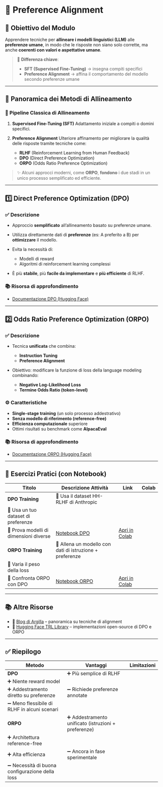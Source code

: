 # 📌 Preference Alignment 

## 🎯 Obiettivo del Modulo

Apprendere tecniche per **allineare i modelli linguistici (LLM)** alle **preferenze umane**, in modo che le risposte non siano solo corrette, ma anche **coerenti con valori e aspettative umane**.

> 🔑 **Differenza chiave**:
>
> * **SFT (Supervised Fine-Tuning)** → insegna compiti specifici
> * **Preference Alignment** → affina il comportamento del modello secondo preferenze umane

---

## 🧭 Panoramica dei Metodi di Allineamento

### 🔁 Pipeline Classica di Allineamento

1. **Supervised Fine-Tuning (SFT)**
   Adattamento iniziale a compiti o domini specifici.
2. **Preference Alignment**
   Ulteriore affinamento per migliorare la qualità delle risposte tramite tecniche come:

   * **RLHF** (Reinforcement Learning from Human Feedback)
   * **DPO** (Direct Preference Optimization)
   * **ORPO** (Odds Ratio Preference Optimization)

> ✨ Alcuni approcci moderni, come **ORPO**, **fondono** i due stadi in un unico processo semplificato ed efficiente.

---

## 1️⃣ Direct Preference Optimization (DPO)

### ✅ Descrizione

* Approccio **semplificato** all’allineamento basato su preferenze umane.
* Utilizza direttamente dati di **preferenze** (es: A preferito a B) per **ottimizzare** il modello.
* Evita la necessità di:

  * Modelli di reward
  * Algoritmi di reinforcement learning complessi
* È più **stabile**, più **facile da implementare** e **più efficiente** di RLHF.

### 📚 Risorsa di approfondimento

* [Documentazione DPO (Hugging Face)](https://huggingface.co/blog/dpo)

---

## 2️⃣ Odds Ratio Preference Optimization (ORPO)

### ✅ Descrizione

* Tecnica **unificata** che combina:

  * **Instruction Tuning**
  * **Preference Alignment**
* Obiettivo: modificare la funzione di loss della language modeling combinando:

  * **Negative Log-Likelihood Loss**
  * **Termine Odds Ratio (token-level)**

### ⚙️ Caratteristiche

* **Single-stage training** (un solo processo addestrativo)
* **Senza modello di riferimento (reference-free)**
* **Efficienza computazionale** superiore
* Ottimi risultati su benchmark come **AlpacaEval**

### 📚 Risorsa di approfondimento

* [Documentazione ORPO (Hugging Face)](https://huggingface.co/blog/orpo)

---

## 🧪 Esercizi Pratici (con Notebook)

| Titolo                                 | Descrizione Attività                                       | Link                                                                                                            | Colab |
| -------------------------------------- | ---------------------------------------------------------- | --------------------------------------------------------------------------------------------------------------- | ----- |
| **DPO Training**                       | 🔹 Usa il dataset HH-RLHF di Anthropic                     |                                                                                                                 |       |
| 🔸 Usa un tuo dataset di preferenze    |                                                            |                                                                                                                 |       |
| 🔸 Prova modelli di dimensioni diverse | [Notebook DPO](https://huggingface.co/blog/dpo#training)   | [Apri in Colab](https://colab.research.google.com/github/huggingface/trl/blob/main/examples/dpo_trainer.ipynb)  |       |
| **ORPO Training**                      | 🔹 Allena un modello con dati di istruzione + preferenze   |                                                                                                                 |       |
| 🔸 Varia il peso della loss            |                                                            |                                                                                                                 |       |
| 🔸 Confronta ORPO con DPO              | [Notebook ORPO](https://huggingface.co/blog/orpo#training) | [Apri in Colab](https://colab.research.google.com/github/huggingface/trl/blob/main/examples/orpo_trainer.ipynb) |       |

---

## 📚 Altre Risorse

* 🔗 [Blog di Argilla](https://argilla.io/blog) – panoramica su tecniche di alignment
* 🔗 [Hugging Face TRL Library](https://github.com/huggingface/trl) – implementazioni open-source di DPO e ORPO

---

## ✅ Riepilogo

| Metodo                                         | Vantaggi                                            | Limitazioni |
| ---------------------------------------------- | --------------------------------------------------- | ----------- |
| **DPO**                                        | ➕ Più semplice di RLHF                              |             |
| ➕ Niente reward model                          |                                                     |             |
| ➕ Addestramento diretto su preferenze          | ➖ Richiede preferenze annotate                      |             |
| ➖ Meno flessibile di RLHF in alcuni scenari    |                                                     |             |
| **ORPO**                                       | ➕ Addestramento unificato (istruzioni + preferenze) |             |
| ➕ Architettura reference-free                  |                                                     |             |
| ➕ Alta efficienza                              | ➖ Ancora in fase sperimentale                       |             |
| ➖ Necessità di buona configurazione della loss |                                                     |             |


